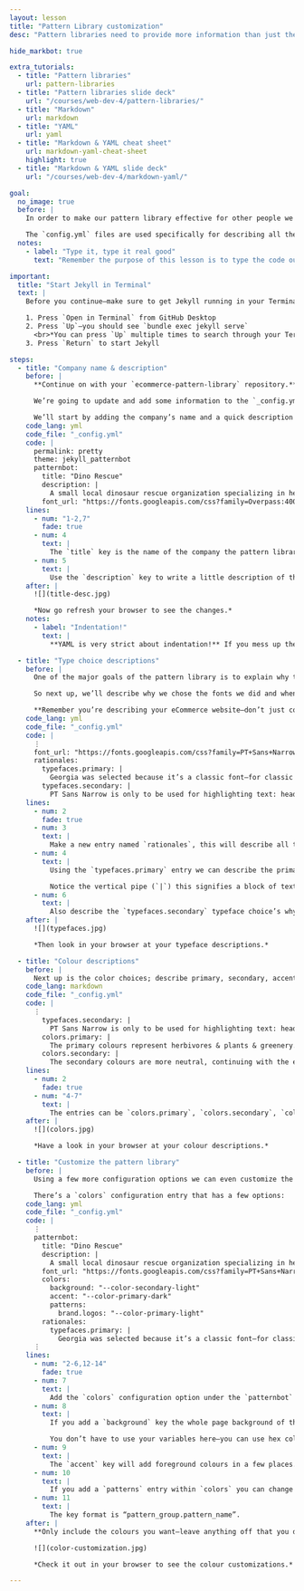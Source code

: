 ```yaml
---
layout: lesson
title: "Pattern Library customization"
desc: "Pattern libraries need to provide more information than just the pattern code—they need to explain why."

hide_markbot: true

extra_tutorials:
  - title: "Pattern libraries"
    url: pattern-libraries
  - title: "Pattern libraries slide deck"
    url: "/courses/web-dev-4/pattern-libraries/"
  - title: "Markdown"
    url: markdown
  - title: "YAML"
    url: yaml
  - title: "Markdown & YAML cheat sheet"
    url: markdown-yaml-cheat-sheet
    highlight: true
  - title: "Markdown & YAML slide deck"
    url: "/courses/web-dev-4/markdown-yaml/"

goal:
  no_image: true
  before: |
    In order to make our pattern library effective for other people we need to describe lots of the different pieces—saying when and why to use the patterns.

    The `config.yml` files are used specifically for describing all the settings, patterns, etc. within our pattern library.
  notes:
    - label: "Type it, type it real good"
      text: "Remember the purpose of this lesson is to type the code out yourself—build up that muscle memory in your fingers!"

important:
  title: "Start Jekyll in Terminal"
  text: |
    Before you continue—make sure to get Jekyll running in your Terminal for your `ecommerce-pattern-library`

    1. Press `Open in Terminal` from GitHub Desktop
    2. Press `Up`—you should see `bundle exec jekyll serve`
      <br>*You can press `Up` multiple times to search through your Terminal history.*
    3. Press `Return` to start Jekyll

steps:
  - title: "Company name & description"
    before: |
      **Continue on with your `ecommerce-pattern-library` repository.**

      We’re going to update and add some information to the `_config.yml` file within our pattern library.

      We’ll start by adding the company’s name and a quick description at the top.
    code_lang: yml
    code_file: "_config.yml"
    code: |
      permalink: pretty
      theme: jekyll_patternbot
      patternbot:
        title: "Dino Rescue"
        description: |
          A small local dinosaur rescue organization specializing in herbivores. Dinos are in danger and we need to save them all!
        font_url: "https://fonts.googleapis.com/css?family=Overpass:400,400i,700|Source+Code+Pro:400,700"
    lines:
      - num: "1-2,7"
        fade: true
      - num: 4
        text: |
          The `title` key is the name of the company the pattern library is for, a.k.a. your eCommerce website.
      - num: 5
        text: |
          Use the `description` key to write a little description of the company. This is all Markdown and will be displayed after the company in the pattern library.
    after: |
      ![](title-desc.jpg)

      *Now go refresh your browser to see the changes.*
    notes:
      - label: "Indentation!"
        text: |
          **YAML is very strict about indentation!** If you mess up the indentation within this file, things won’t work.

  - title: "Type choice descriptions"
    before: |
      One of the major goals of the pattern library is to explain why the patterns exist and when to use the patterns. That equally applies to the type choices.

      So next up, we’ll describe why we chose the fonts we did and when they should be used.

      **Remember you’re describing your eCommerce website—don’t just copy this information below.**
    code_lang: yml
    code_file: "_config.yml"
    code: |
      ⋮
      font_url: "https://fonts.googleapis.com/css?family=PT+Sans+Narrow:400,700"
      rationales:
        typefaces.primary: |
          Georgia was selected because it’s a classic font—for classic creatures. Georgia is to be used for all body copy and most situations.
        typefaces.secondary: |
          PT Sans Narrow is only to be used for highlighting text: headings, buttons, banners, etc.
    lines:
      - num: 2
        fade: true
      - num: 3
        text: |
          Make a new entry named `rationales`, this will describe all the typography (and eventually colour) related information.
      - num: 4
        text: |
          Using the `typefaces.primary` entry we can describe the primary typeface—especially describe why you chose it and when to use it.

          Notice the vertical pipe (`|`) this signifies a block of text—you can use Markdown in here.
      - num: 6
        text: |
          Also describe the `typefaces.secondary` typeface choice’s whys & whens.
    after: |
      ![](typefaces.jpg)

      *Then look in your browser at your typeface descriptions.*

  - title: "Colour descriptions"
    before: |
      Next up is the color choices; describe primary, secondary, accent, etc. colours using a format similar to the type.
    code_lang: markdown
    code_file: "_config.yml"
    code: |
      ⋮
        typefaces.secondary: |
          PT Sans Narrow is only to be used for highlighting text: headings, buttons, banners, etc.
        colors.primary: |
          The primary colours represent herbivores & plants & greenery. They should be used for text and in foregrounds.
        colors.secondary: |
          The secondary colours are more neutral, continuing with the earth tones, and should be used for backgrounds.
    lines:
      - num: 2
        fade: true
      - num: "4-7"
        text: |
          The entries can be `colors.primary`, `colors.secondary`, `colors.neutral` and `colors.accent`
    after: |
      ![](colors.jpg)

      *Have a look in your browser at your colour descriptions.*

  - title: "Customize the pattern library"
    before: |
      Using a few more configuration options we can even customize the look of the pattern library itself. It’s often a good idea to make the pattern library more closely match the website’s brand.

      There’s a `colors` configuration entry that has a few options:
    code_lang: yml
    code_file: "_config.yml"
    code: |
      ⋮
      patternbot:
        title: "Dino Rescue"
        description: |
          A small local dinosaur rescue organization specializing in herbivores. Dinos are in danger and we need to save them all!
        font_url: "https://fonts.googleapis.com/css?family=PT+Sans+Narrow:400,700"
        colors:
          background: "--color-secondary-light"
          accent: "--color-primary-dark"
          patterns:
            brand.logos: "--color-primary-light"
        rationales:
          typefaces.primary: |
            Georgia was selected because it’s a classic font—for classic creatures. Georgia is to be used for all body copy and most situations.
      ⋮
    lines:
      - num: "2-6,12-14"
        fade: true
      - num: 7
        text: |
          Add the `colors` configuration option under the `patternbot` entry.
      - num: 8
        text: |
          If you add a `background` key the whole page background of the pattern library will change.

          You don’t have to use your variables here—you can use hex colours—but it does make the most sense.
      - num: 9
        text: |
          The `accent` key will add foreground colours in a few places. Right now Patternbot is using your primary colour for this.
      - num: 10
        text: |
          If you add a `patterns` entry within `colors` you can change the background color behind certain built-in patterns, like the brand logos section.
      - num: 11
        text: |
          The key format is “pattern_group.pattern_name”.
    after: |
      **Only include the colours you want—leave anything off that you don’t want to change.**

      ![](color-customization.jpg)

      *Check it out in your browser to see the colour customizations.*

---
```

